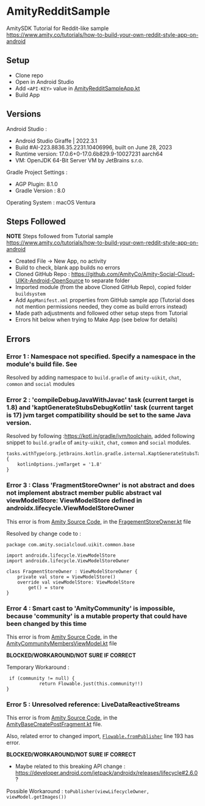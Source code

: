 # AmityRedditSample
AmitySDK Tutorial for Reddit-like sample https://www.amity.co/tutorials/how-to-build-your-own-reddit-style-app-on-android

## Setup

- Clone repo
- Open in Android Studio
- Add `<API-KEY>` value in [AmityRedditSampleApp.kt](app/src/main/java/com/example/amityredditsample/AmityRedditSampleApp.kt)
- Build App 

## Versions

Android Studio : 

- Android Studio Giraffe | 2022.3.1
- Build #AI-223.8836.35.2231.10406996, built on June 28, 2023
- Runtime version: 17.0.6+0-17.0.6b829.9-10027231 aarch64
- VM: OpenJDK 64-Bit Server VM by JetBrains s.r.o.


Gradle Project Settings : 
- AGP Plugin: 8.1.0
- Gradle Version : 8.0

Operating System : macOS Ventura 

## Steps Followed 

**NOTE** Steps followed from Tutorial sample https://www.amity.co/tutorials/how-to-build-your-own-reddit-style-app-on-android

- Created File -> New App, no activity
- Build to check, blank app builds no errors
- Cloned GitHub Repo : https://github.com/AmityCo/Amity-Social-Cloud-UIKit-Android-OpenSource to separate folder
- Imported module (from the above Cloned GitHub Repo), copied folder `buildsystem`
- Add `AppManifest.xml` properties from GitHub sample app (Tutorial does not mention permissions needed, they come as build errors instead)
- Made path adjustments and followed other setup steps from Tutorial 
- Errors hit below when trying to Make App (see below for details)

## Errors 

### Error 1 : Namespace not specified. Specify a namespace in the module's build file. See

Resolved by adding namespace to `build.gradle` of `amity-uikit`, `chat`, `common` and `social` modules

### Error 2 : 'compileDebugJavaWithJavac' task (current target is 1.8) and 'kaptGenerateStubsDebugKotlin' task (current target is 17) jvm target compatibility should be set to the same Java version. 

Resolved by following :https://kotl.in/gradle/jvm/toolchain, added following snippet to `build.gradle` of `amity-uikit`, `chat`, `common` and `social` modules.

``` 
tasks.withType(org.jetbrains.kotlin.gradle.internal.KaptGenerateStubsTask).configureEach {
    kotlinOptions.jvmTarget = '1.8'
}

```

### Error 3 : Class 'FragmentStoreOwner' is not abstract and does not implement abstract member public abstract val viewModelStore: ViewModelStore defined in androidx.lifecycle.ViewModelStoreOwner

This error is from [Amity Source Code](https://github.com/AmityCo/Amity-Social-Cloud-UIKit-Android-OpenSource), in the [FragementStoreOwner.kt](https://github.com/AmityCo/Amity-Social-Cloud-UIKit-Android-OpenSource/blob/production/common/src/main/java/com/amity/socialcloud/uikit/common/base/FragmentStoreOwner.kt) file

Resolved by change code to :

``` 
package com.amity.socialcloud.uikit.common.base

import androidx.lifecycle.ViewModelStore
import androidx.lifecycle.ViewModelStoreOwner

class FragmentStoreOwner : ViewModelStoreOwner {
    private val store = ViewModelStore()
    override val viewModelStore: ViewModelStore
        get() = store
}

```

### Error 4 : Smart cast to 'AmityCommunity' is impossible, because 'community' is a mutable property that could have been changed by this time

This error is from [Amity Source Code](https://github.com/AmityCo/Amity-Social-Cloud-UIKit-Android-OpenSource), in the [AmityCommunityMembersViewModel.kt](https://github.com/AmityCo/Amity-Social-Cloud-UIKit-Android-OpenSource/blob/production/social/src/main/java/com/amity/socialcloud/uikit/community/members/AmityCommunityMembersViewModel.kt) file

**BLOCKED/WORKAROUND/NOT SURE IF CORRECT**

Temporary Workaround :

``` 
 if (community != null) {
            return Flowable.just(this.community!!)
}

```

### Error 5 : Unresolved reference: LiveDataReactiveStreams

This error is from [Amity Source Code](https://github.com/AmityCo/Amity-Social-Cloud-UIKit-Android-OpenSource), in the [AmityBaseCreatePostFragment.kt](https://github.com/AmityCo/Amity-Social-Cloud-UIKit-Android-OpenSource/blob/production/social/src/main/java/com/amity/socialcloud/uikit/community/newsfeed/fragment/AmityBaseCreatePostFragment.kt#L19) file. 

Also, related error to changed import, [`Flowable.fromPublisher`](https://github.com/AmityCo/Amity-Social-Cloud-UIKit-Android-OpenSource/blob/production/social/src/main/java/com/amity/socialcloud/uikit/community/newsfeed/fragment/AmityBaseCreatePostFragment.kt#L193) line 193 has error.

**BLOCKED/WORKAROUND/NOT SURE IF CORRECT** 

- Maybe related to this breaking API change : https://developer.android.com/jetpack/androidx/releases/lifecycle#2.6.0 ? 

Possible Workaround : `toPublisher(viewLifecycleOwner, viewModel.getImages())` 